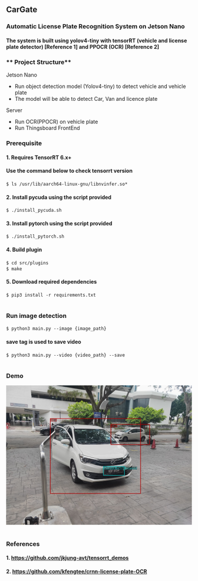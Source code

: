 ## CarGate 
### Automatic License Plate Recognition System on Jetson Nano
#### The system is built using yolov4-tiny with tensorRT (vehicle and license plate detector) [Reference 1] and PPOCR (OCR) [Reference 2]

### ** Project Structure**
Jetson Nano
- Run object detection model (Yolov4-tiny) to detect vehicle and vehicle plate
- The model will be able to detect Car, Van and licence plate

Server
- Run OCR(PPOCR) on vehicle plate
- Run Thingsboard FrontEnd

### **Prerequisite**
#### 1. Requires TensorRT 6.x+
#### Use the command below to check tensorrt version
```
$ ls /usr/lib/aarch64-linux-gnu/libnvinfer.so*
```

#### 2. Install pycuda using the script provided
```
$ ./install_pycuda.sh
```

#### 3. Install pytorch using the script provided
```
$ ./install_pytorch.sh
```

#### 4. Build plugin 
```
$ cd src/plugins
$ make
```

#### 5. Download required dependencies 
```
$ pip3 install -r requirements.txt
```

#

### **Run image detection**
```
$ python3 main.py --image {image_path}
```
#### save tag is used to save video
```
$ python3 main.py --video {video_path} --save
```

#

### **Demo**
![car and license plate detection](./result.jpg)
#

### **References**
#### 1. https://github.com/jkjung-avt/tensorrt_demos
#### 2. https://github.com/kfengtee/crnn-license-plate-OCR
